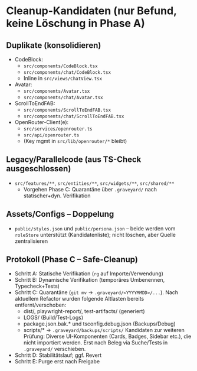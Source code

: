 # Cleanup-Kandidaten (nur Befund, keine Löschung in Phase A)

## Duplikate (konsolidieren)

- CodeBlock:
  - `src/components/CodeBlock.tsx`
  - `src/components/chat/CodeBlock.tsx`
  - Inline in `src/views/ChatView.tsx`
- Avatar:
  - `src/components/Avatar.tsx`
  - `src/components/chat/Avatar.tsx`
- ScrollToEndFAB:
  - `src/components/ScrollToEndFAB.tsx`
  - `src/components/chat/ScrollToEndFAB.tsx`
- OpenRouter-Client(e):
  - `src/services/openrouter.ts`
  - `src/api/openrouter.ts`
  - (Key mgmt in `src/lib/openrouter/*` bleibt)

## Legacy/Parallelcode (aus TS-Check ausgeschlossen)

- `src/features/**`, `src/entities/**`, `src/widgets/**`, `src/shared/**`
  - Vorgehen Phase C: Quarantäne über `.graveyard/` nach statischer+dyn. Verifikation

## Assets/Configs – Doppelung

- `public/styles.json` und `public/persona.json` – beide werden vom `roleStore` unterstützt (Kandidatenliste); nicht löschen, aber Quelle zentralisieren

## Protokoll (Phase C – Safe-Cleanup)

- Schritt A: Statische Verifikation (`rg` auf Importe/Verwendung)
- Schritt B: Dynamische Verifikation (temporäres Umbenennen, Typecheck+Tests)
- Schritt C: Quarantäne (`git mv` → `.graveyard/<YYYYMMDD>/...`).
  Nach aktuellem Refactor wurden folgende Altlasten bereits entfernt/verschoben:
  - dist/, playwright-report/, test-artifacts/ (generiert)
  - LOGS/ (Build/Test-Logs)
  - package.json.bak.\* und tsconfig.debug.json (Backups/Debug)
  - scripts/\* → `.graveyard/backups/scripts/`
    Kandidaten zur weiteren Prüfung: Diverse UI-Komponenten (Cards, Badges, Sidebar etc.),
    die nicht importiert werden. Erst nach Beleg via Suche/Tests in `.graveyard/` verschieben.
- Schritt D: Stabilitätslauf; ggf. Revert
- Schritt E: Purge erst nach Freigabe
